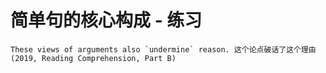 # 简单句的核心构成 - 练习

```
These views of arguments also `undermine` reason. 这个论点破话了这个理由
(2019, Reading Comprehension, Part B)
```